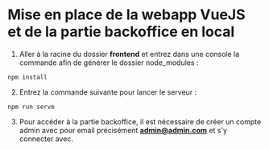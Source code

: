 # Mise en place de la webapp VueJS et de la partie backoffice en local

1. Aller à la racine du dossier <b>frontend</b> et entrez dans une console la commande afin de générer le dossier node_modules :
```
npm install
```

2. Entrez la commande suivante pour lancer le serveur :
```
npm run serve
```

3. Pour accéder à la partie backoffice, il est nécessaire de créer un compte admin avec pour email précisément <b>admin@admin.com</b> et s'y connecter avec.
